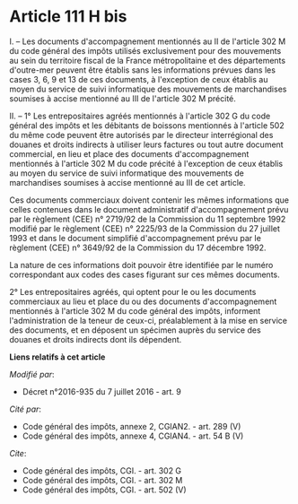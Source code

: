 # Article 111 H bis

I. – Les documents d'accompagnement mentionnés au II de l'article 302 M du code général des impôts utilisés exclusivement
pour des mouvements au sein du territoire fiscal de la France métropolitaine et des départements d'outre-mer peuvent être
établis sans les informations prévues dans les cases 3, 6, 9 et 13 de ces documents, à l'exception de ceux établis au moyen
du service de suivi informatique des mouvements de marchandises soumises à accise mentionné au III de l'article 302 M
précité.

II. – 1° Les entrepositaires agréés mentionnés à l'article 302 G du code général des impôts et les débitants de boissons
mentionnés à l'article 502 du même code peuvent être autorisés par le directeur interrégional des douanes et droits indirects
à utiliser leurs factures ou tout autre document commercial, en lieu et place des documents d'accompagnement mentionnés à
l'article 302 M du code précité à l'exception de ceux établis au moyen du service de suivi informatique des mouvements de
marchandises soumises à accise mentionné au III de cet article.

Ces documents commerciaux doivent contenir les mêmes informations que celles contenues dans le document administratif
d'accompagnement prévu par le règlement (CEE) n° 2719/92 de la Commission du 11 septembre 1992 modifié par le règlement (CEE)
n° 2225/93 de la Commission du 27 juillet 1993 et dans le document simplifié d'accompagnement prévu par le règlement (CEE) n°
3649/92 de la Commission du 17 décembre 1992.

La nature de ces informations doit pouvoir être identifiée par le numéro correspondant aux codes des cases figurant sur ces
mêmes documents.

2° Les entrepositaires agréés, qui optent pour le ou les documents commerciaux au lieu et place du ou des documents
d'accompagnement mentionnés à l'article 302 M du code général des impôts, informent l'administration de la teneur de ceux-ci,
préalablement à la mise en service des documents, et en déposent un spécimen auprès du service des douanes et droits
indirects dont ils dépendent.

**Liens relatifs à cet article**

_Modifié par_:

  - Décret n°2016-935 du 7 juillet 2016 - art. 9

_Cité par_:

  - Code général des impôts, annexe 2, CGIAN2. - art. 289 (V)
  - Code général des impôts, annexe 4, CGIAN4. - art. 54 B (V)

_Cite_:

  - Code général des impôts, CGI. - art. 302 G
  - Code général des impôts, CGI. - art. 302 M
  - Code général des impôts, CGI. - art. 502 (V)
